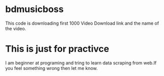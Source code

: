 # bdmusicboss
This code is downloading first 1000 Video Download link and the name of the video.
# This is just for practivce
I am beginner at programing and tring to learn data scraping from web.If you feel something wrong then let me know.
